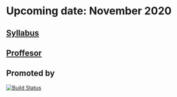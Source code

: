# Upcoming date:  November 2020

## [Syllabus][1]
## [Proffesor][2]


[1]: https://github.com/SuipachaRep/PythonForQuantumProgramming/blob/master/Syllabuss.html
[2]: https://www.researchgate.net/profile/Ezequiel_Murina


## Promoted by 
[![Build Status](https://www.aquantum.es/wp-content/uploads/2019/11/logo_aquantum.png)](https://www.aquantum.es/) 
